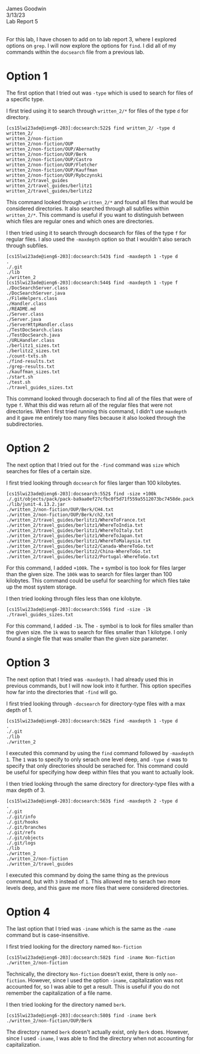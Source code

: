 James Goodwin <br>
3/13/23 <br>
Lab Report 5 <br><br>

For this lab, I have chosen to add on to lab report 3, where I explored options on `grep`. I will now explore the options for `find`. I did all of my commands within
the `docsearch` file from a previous lab. 

# Option 1
The first option that I tried out was `-type` which is used to search for files of a specific type. <br>

I first tried using it to search through `written_2/*` for files of the type `d` for directory. 
```
[cs15lwi23ade@ieng6-203]:docsearch:522$ find written_2/ -type d
written_2/
written_2/non-fiction
written_2/non-fiction/OUP
written_2/non-fiction/OUP/Abernathy
written_2/non-fiction/OUP/Berk
written_2/non-fiction/OUP/Castro
written_2/non-fiction/OUP/Fletcher
written_2/non-fiction/OUP/Kauffman
written_2/non-fiction/OUP/Rybczynski
written_2/travel_guides
written_2/travel_guides/berlitz1
written_2/travel_guides/berlitz2
```
This command looked through `written_2/*` and found all files that would be considered directories. It also searched through all subfiles within `written_2/*`. This
command is useful if you want to distinguish between which files are regular ones and which ones are directories. 

I then tried using it to search through docsearch for files of the type `f` for regular files. I also used the `-maxdepth` option so that I wouldn't also serach through
subfiles. 
```
[cs15lwi23ade@ieng6-203]:docsearch:543$ find -maxdepth 1 -type d
.
./.git
./lib
./written_2
[cs15lwi23ade@ieng6-203]:docsearch:544$ find -maxdepth 1 -type f
./DocSearchServer.class
./DocSearchServer.java
./FileHelpers.class
./Handler.class
./README.md
./Server.class
./Server.java
./ServerHttpHandler.class
./TestDocSearch.class
./TestDocSearch.java
./URLHandler.class
./berlitz1_sizes.txt
./berlitz2_sizes.txt
./count-txts.sh
./find-results.txt
./grep-results.txt
./kauffman_sizes.txt
./start.sh
./test.sh
./travel_guides_sizes.txt
```
This command looked through docserach to find all of the files that were of type `f`. What this did was return all of the regular files that were not directories. 
When I first tried running this command, I didn't use `maxdepth` and it gave me entirely too many files because it also looked through the subdirectories. 

# Option 2
The next option that I tried out for the `-find` command was `size` which searches for files of a certain size. 

I first tried looking through `docsearch` for files larger than 100 kilobytes. 
```
[cs15lwi23ade@ieng6-203]:docsearch:552$ find -size +100k
./.git/objects/pack/pack-ba9aa0ef27cfbc0f5d71f559a5512073bc7458de.pack
./lib/junit-4.13.2.jar
./written_2/non-fiction/OUP/Berk/CH4.txt
./written_2/non-fiction/OUP/Berk/ch2.txt
./written_2/travel_guides/berlitz1/WhereToFrance.txt
./written_2/travel_guides/berlitz1/WhereToIndia.txt
./written_2/travel_guides/berlitz1/WhereToItaly.txt
./written_2/travel_guides/berlitz1/WhereToJapan.txt
./written_2/travel_guides/berlitz1/WhereToMalaysia.txt
./written_2/travel_guides/berlitz2/Canada-WhereToGo.txt
./written_2/travel_guides/berlitz2/China-WhereToGo.txt
./written_2/travel_guides/berlitz2/Portugal-WhereToGo.txt
```
For this command, I added `+100k`. The `+` symbol is too look for files larger than the given size. The `100k` was to search for files larger than 100 kilobytes. 
This command could be useful for searching for which files take up the most system storage. 

I then tried looking through files less than one kilobyte. 
```
[cs15lwi23ade@ieng6-203]:docsearch:556$ find -size -1k
./travel_guides_sizes.txt
```
For this command, I added `-1k`. The `-` symbol is to look for files smaller than the given size. the `1k` was to search for files smaller than 1 kilotype. 
I only found a single file that was smaller than the given size parameter. 

# Option 3
The next option that I tried was `-maxdepth`. I had already used this in previous commands, but I will now look into it further. This option specifies how far into 
the directories that `-find` will go. 

I first tried looking through `-docsearch` for directory-type files with a max depth of 1. 
```
[cs15lwi23ade@ieng6-203]:docsearch:562$ find -maxdepth 1 -type d
.
./.git
./lib
./written_2
```
I executed this command by using the `find` command followed by `-maxdepth 1`. The `1` was to specify to only serach one level deep, and `-type d` was to specify 
that only directories should be serached for. This command could be useful for specifying how deep within files that you want to actually look. 

I then tried looking through the same directory for directory-type files with a max depth of 3. 
```
[cs15lwi23ade@ieng6-203]:docsearch:563$ find -maxdepth 2 -type d
.
./.git
./.git/info
./.git/hooks
./.git/branches
./.git/refs
./.git/objects
./.git/logs
./lib
./written_2
./written_2/non-fiction
./written_2/travel_guides
```
I executed this command by doing the same thing as the previous command, but with `3` instead of `1`. This allowed me to serach two more levels deep, and this gave 
me more files that were considered directories. 

# Option 4
The last option that I tried was `-iname` which is the same as the `-name` command but is case-insensitive. 

I first tried looking for the directory named `Non-fiction`
```
[cs15lwi23ade@ieng6-203]:docsearch:582$ find -iname Non-fiction
./written_2/non-fiction
```
Technically, the directory `Non-fiction` doesn't exist, there is only `non-fiction`. However, since I used the option `-iname`, capitalization was not accounted for, 
so I was able to get a result. This is useful if you do not remember the capitalization of a file name. 

I then tried looking for the directory named `berk`. 
```
[cs15lwi23ade@ieng6-203]:docsearch:580$ find -iname berk
./written_2/non-fiction/OUP/Berk
```
The directory named `berk` doesn't actually exist, only `Berk` does. However, since I used `-iname`, I was able to find the directory when not accounting for 
capitalization. 

